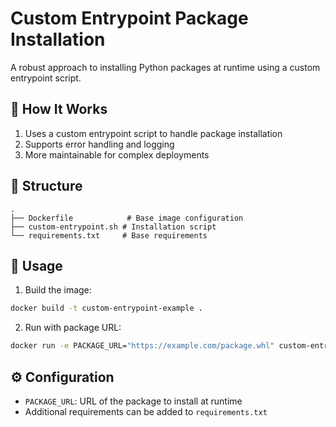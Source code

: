 # Custom Entrypoint Package Installation

A robust approach to installing Python packages at runtime using a custom entrypoint script.

## 🔧 How It Works

1. Uses a custom entrypoint script to handle package installation
2. Supports error handling and logging
3. More maintainable for complex deployments

## 📁 Structure

```
.
├── Dockerfile            # Base image configuration
├── custom-entrypoint.sh # Installation script
└── requirements.txt     # Base requirements
```

## 🚀 Usage

1. Build the image:

```bash
docker build -t custom-entrypoint-example .
```

2. Run with package URL:

```bash
docker run -e PACKAGE_URL="https://example.com/package.whl" custom-entrypoint-example
```

## ⚙️ Configuration

- `PACKAGE_URL`: URL of the package to install at runtime
- Additional requirements can be added to `requirements.txt`
